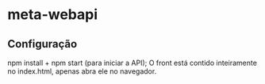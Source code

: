 # meta-webapi

## Configuração
npm install + npm start (para iniciar a API);
O front está contido inteiramente no index.html, apenas abra ele no navegador.